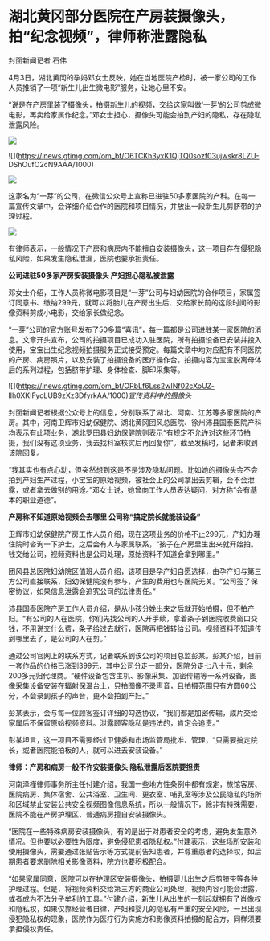 # 湖北黄冈部分医院在产房装摄像头，拍“纪念视频”，律师称泄露隐私

封面新闻记者 石伟

4月3日，湖北黄冈的孕妈邓女士反映，她在当地医院产检时，被一家公司的工作人员推销了一项“新生儿出生微电影”服务，让她心里不安。

“说是在产房里装了摄像头，拍摄新生儿的视频，交给这家叫做‘一芽’的公司剪成微电影，再卖给家属作纪念。”邓女士担心，摄像头可能会拍到产妇的隐私，存在隐私泄露风险。

![](https://inews.gtimg.com/om_bt/Oxrlmv1ffOCkMUhdiD41txuAZtzy_K2nf-9ejTK76H-V4AA/1000)

![](https://inews.gtimg.com/om_bt/O6TCKh3yxK1QjTQ0sozf03ujwskr8LZU-
DShOufO2cN9AAA/1000)

![](https://inews.gtimg.com/om_bt/OUSnLW5DF_5FaV7TWJsSZXOdl3ihH9z7gaCSVB2i22mjQAA/1000)

这家名为“一芽”的公司，在微信公众号上宣称已进驻50多家医院的产科。在每一篇宣传文章中，会详细介绍合作的医院和项目情况，并放出一段新生儿剪脐带的护理过程。

![](https://inews.gtimg.com/om_bt/OZ_W_3hTP2n99Vj_C9wpuGMLn2fQdmM_ua74s_eX27ycgAA/1000)

有律师表示，一般情况下产房和病房内不能擅自安装摄像头，这一项目存在侵犯隐私风险，如果发生隐私泄漏，医院也要承担责任。

**公司进驻50多家产房安装摄像头 产妇担心隐私被泄露**

邓女士介绍，工作人员称微电影项目是“一芽”公司与妇幼医院的合作项目，家属签订同意书、缴纳299元，就可以将胎儿在产房出生后、交给家长前的这段时间的影像资料剪成小电影，交给家长做纪念。

“一芽”公司的官方账号发布了50多篇“喜讯”，每一篇都是公司进驻某一家医院的消息。文章开头宣布，公司的拍摄项目已成功入驻医院，所有拍摄设备已安装并投入使用，宝宝出生纪念视频拍摄服务正式接受预定。每篇文章中均对应配有不同医院的产房、病房照片，以及安装了拍摄设备的医疗操作台。拍摄内容为宝宝脱离母体后的系列过程，包括脐带护理、身体检查、脚印采集等。

![](https://inews.gtimg.com/om_bt/ORbLf6Lss2wINf02cXoUZ-
lIh0XKIFyoLUB9zXz3DfyrkAA/1000)_宣传资料中的摄像头_

封面新闻记者根据公众号上的信息，分别联系了湖北、河南、江苏等多家医院的产房。其中，河南卫辉市妇幼保健院、湖北黄冈团风总医院、徐州沛县国泰医院产科均表示有此项业务，湖北罗田县妇幼保健院则表示“有规定不允许对这些环节拍摄，我们没有这项业务，我去找科室核实后再回复你”。截至发稿时，记者未收到该院回复。

“我其实也有点心动，但突然想到这是不是涉及隐私问题。比如她的摄像头会不会拍到产妇生产过程，小宝宝的原始视频，被社会上的公司拿出去剪辑，会不会泄露，或者拿去做别的用途。”邓女士说，她曾向工作人员表达疑问，对方称“会有基本的职业道德”。

**产房称不知道原始视频会去哪里 公司称“搞定院长就能装设备”**

卫辉市妇幼保健院产房工作人员介绍，现在这项业务的价格不止299元，产妇办理住院时咨询一下护士，之后会有人与家属联系，“孩子在产房里生出来就开始拍。钱交给公司，视频资料也是公司处理，原始资料不知道会拿到哪里。”

团风县总医院妇幼院区值班人员介绍，该项目是孕产妇自愿选择，由孕产妇与第三方公司直接联系，妇幼保健院没有参与，产生的费用也与医院无关。“公司签了保密协议，如果信息泄露会追究公司的法律责任。”

沛县国泰医院产房工作人员介绍，是从小孩分娩出来之后就开始拍摄，但不拍产妇。“有公司的人在医院，你们先找公司的人开手续，拿着条子到医院收费窗口交钱，不用说交什么费，条子给过去就行，医院再把钱转给公司。视频资料不知道传到哪里去了，是公司的人在剪。”

通过公司官网上的联系方式，记者联系到该公司的项目总监彭某。彭某介绍，目前一套作品的价格已涨到399元，其中公司分走一部分，医院分走七八十元，剩余200多元归代理商。“硬件设备包含主机、影像采集、加密传输等一系列设备，图像采集设备安装在辐射保温台上，只拍图像不录声音，且拍摄范围只有方圆60公分，不会录到孩子的声音，更不会拍到产妇。”

彭某表示，会与每一位顾客签订详细的勾选协议，“我们都是加密传输，成片交给家属后不保留原始视频资料。泄露顾客隐私是违法的，肯定会追责。”

彭某坦言，这一项目不需要经过卫健委和市场监管局批准、管理，“只需要搞定院长，或者医院能拍板的人，就可以进去安装设备。”

**律师：产房和病房一般不许安装摄像头 隐私泄露后医院要担责**

河南泽槿律师事务所主任付建介绍，我国一些地方性条例中都有规定，旅馆客房、医院病房、集体宿舍、公共浴室、卫生间、更衣室、哺乳室等涉及公民隐私的场所和区域禁止安装公共安全视频图像信息系统，所以一般情况下，除非有特殊需要，医院不能在产房护理区、普通病房擅自安装摄像头。

“医院在一些特殊病房安装摄像头，有的是出于对患者安全的考虑，避免发生意外情况。但也要以必要性为限度，避免侵犯患者隐私权。”付建表示，这些场所安装和使用摄像头，需要通过张贴告示等方式提前告知患者，并尊重患者的选择权，如后期患者要求删除相关影像资料，院方也要积极配合。

“如果家属同意，医院可以在护理区安装摄像头，拍摄婴儿出生之后剪脐带等各种护理过程。但是，将视频资料交给第三方的商业公司处理，视频内容可能会泄露，或者成为不法分子牟利的工具。”付建介绍，新生儿从出生的一刻起就拥有了肖像权和隐私权，如果仅靠经营者自律，产妇和婴儿的隐私有严重的安全风险，一旦出现侵犯隐私权的现象，医院作为医疗行为实施方和影像资料拍摄的配合方，同样须要承担侵权责任。

